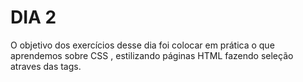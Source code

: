 # DIA 2

O objetivo dos exercícios desse dia foi colocar em prática o que aprendemos sobre CSS , estilizando páginas HTML fazendo seleção atraves das tags.

